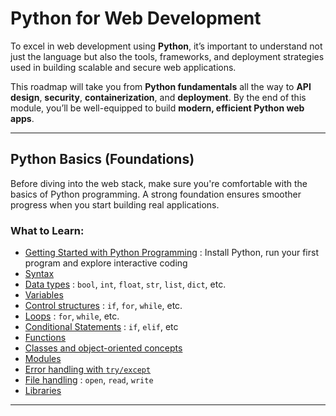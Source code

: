 # Python for Web Development  

To excel in web development using **Python**, it’s important to understand not just the language but also the tools, frameworks, and deployment strategies used in building scalable and secure web applications.

This roadmap will take you from **Python fundamentals** all the way to **API design**, **security**, **containerization**, and **deployment**. By the end of this module, you’ll be well-equipped to build **modern, efficient Python web apps**.

---

## Python Basics (Foundations)

Before diving into the web stack, make sure you're comfortable with the basics of Python programming. A strong foundation ensures smoother progress when you start building real applications.

### What to Learn:

- [Getting Started with Python Programming](https://www.geeksforgeeks.org/python/getting-started-with-python-programming/) : Install Python, run your first program and explore interactive coding
- [Syntax](https://www.geeksforgeeks.org/python/python-syntax/) 
- [Data types](https://www.geeksforgeeks.org/python/python-data-types/) : `bool`, `int`, `float`, `str`, `list`, `dict`, etc.
- [Variables](https://www.geeksforgeeks.org/python-variables/) 
- [Control structures](https://www.geeksforgeeks.org/loops-and-control-statements-continue-break-and-pass-in-python/) : `if`, `for`, `while`, etc.
- [Loops](https://www.geeksforgeeks.org/python/loops-in-python/) : `for`, `while`, etc.
- [Conditional Statements](https://www.geeksforgeeks.org/python/conditional-statements-in-python/) : `if`, `elif`, etc
- [Functions](https://www.geeksforgeeks.org/python/python-functions/) 
- [Classes and object-oriented concepts](https://www.geeksforgeeks.org/python/python-classes-and-objects/) 
- [Modules](https://www.geeksforgeeks.org/python/python-modules/) 
- [Error handling with `try/except`](https://www.geeksforgeeks.org/python-exception-handling/) 
- [File handling](https://www.geeksforgeeks.org/python/file-handling-python/) : `open`, `read`, `write`
- [Libraries](https://www.geeksforgeeks.org/libraries-in-python/) 

---
